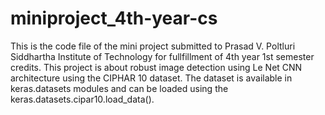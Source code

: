 # miniproject_4th-year-cs
This is the code file of the mini project submitted to Prasad V. Poltluri Siddhartha Institute of Technology for fullfillment of 4th year 1st semester credits. This project is about robust image detection using Le Net CNN architecture using the CIPHAR 10 dataset. The dataset is available in keras.datasets modules and can be loaded using the keras.datasets.cipar10.load_data().
